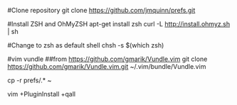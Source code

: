 #Clone repository
git clone https://github.com/jmquinn/prefs.git

#Install ZSH and OhMyZSH
apt-get install zsh
curl -L http://install.ohmyz.sh | sh

#Change to zsh as default shell
chsh -s $(which zsh)

#vim vundle
##from https://github.com/gmarik/Vundle.vim
git clone https://github.com/gmarik/Vundle.vim.git ~/.vim/bundle/Vundle.vim

cp -r prefs/.* ~

vim +PluginInstall +qall
